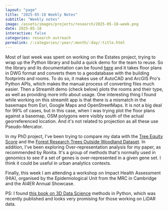 ```yaml
---
layout: "page"
title: "2025-05-18 Weekly Notes"
subtitle: "Weekly notes"
image: /assets/images/projects/research/2025-05-18-week.png
date: 2025-05-18
interactive: false
categories: research outreach
permalink: /:categories/:year/:month/:day/:title.html
---
```


Most of last week was spent on working on the Estates project, trying to wrap up the Python library and build a quick demo for the team to reuse. So the library and its documentation can be found [here](https://ancazugo.github.io/ucam-digital-twin/) and it takes floor plans in DWG format and converts them to a geodatabase with the building footprints and rooms. To do so, it makes use of AutoCAD and ArcGIS Pro's Python APIs, which makes the manual process of converting files much easier. Then a Streamlit demo (check below) plots the rooms and their type, as well as providing more info about usage. One interesting thing I found while working on this streamlit app is that there is a mismatch in the basemaps from Esri, Google Maps and OpenStreetMaps. It is not a big deal for 99% of cases, but in this case, when I was trying plot the floor plans against a basemap, OSM polygons were visibly south of the actual georreferenced location. And it's not related to projection as all these use Pseudo-Mercator.

In my PhD project, I've been trying to compare my data with the [Tree Equity Score](https://uk.treeequityscore.org/) and the [Forest Research Trees Outside Woodland Dataset](https://www.forestresearch.gov.uk/tools-and-resources/fthr/trees-outside-woodland-map/). In addition, I've been exploring Over-representation analysis for my paper, as recommended by Ronita. It's a group of methods that's normally used in genomics to see if a set of genes is over-represented in a given gene set. I think it could be useful in urban analytics contexts.

Finally, this week I am attending a workshop on Impact Health Assessment (HIA), organised by the Epidemiological Unit from the MRC in Cambridge and the AI4ER Annual Showcase.

PS: I found [this book on 3D Data Science](https://learning.oreilly.com/library/view/3d-data-science/9781098161323/) methods in Python, which was recently published and looks very promising for those working on LiDAR data. 
